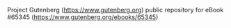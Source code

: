 Project Gutenberg (https://www.gutenberg.org) public repository for
eBook #65345 (https://www.gutenberg.org/ebooks/65345)
